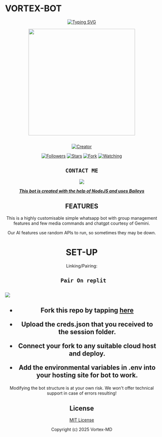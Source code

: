 # VORTEX-BOT
<div align="center">
<a href="https://git.io/typing-svg"><img src="https://readme-typing-svg.demolab.com?font=Black+Ops+One&size=50&pause=1000&color=1BAFBAFF&center=true&width=910&height=100&lines=THIS  IS+😳vortex-MD😳;MULTI+DEVICE+WHATSAPP+BOT;CREATED+BY+John;PUBLIC+RELEASED; ...;TEAM vortex-𝙼𝙳." alt="Typing SVG" /></a>
  </p>
  
<p align="center">
<img src="https://i.imgur.com/3aiFQlC.jpeg" width="350" height="350"/>
</p>
<p align="center">
  <a href="#"><img src="http://readme-typing-svg.herokuapp.com?color=d1fa02&center=true&vCenter=true&multiline=false&lines=VORTEX+WHATSAPP+BOT" alt="">
</p>
<p align="center">
<a href="#"><img title="Creator" src="https://img.shields.io/badge/Creator-vortex-blue.svg?style=for-the-badge&logo=github"></a>
</p>
<p align="center">
<a href="https://github.com/Johnn65?tab=followers"><img title="Followers" src="https://img.shields.io/github/followers/Johnn65?label=Followers&style=social"></a>
<a href="https://github.com/Johnn65/Vortex-MD/stargazers/"><img title="Stars" src="https://img.shields.io/github/stars/Johnn65/Vortex-MD?&style=social"></a>
<a href="https://github.com/Johnn65/Vortex-MD/network/members"><img title="Fork" src="https://img.shields.io/github/forks/Johnn65/Vortex-MD?style=social"></a>
<a href="https://github.com/Johnn65/Vortex-MD/watchers"><img title="Watching" src="https://img.shields.io/github/watchers/Johnn65/Vortex-MD?label=Watching&style=social"></a>
</p>
 

## ```CONTACT ME```

<p align="center">

<a href="https://api.whatsapp.com/send?phone=27748379216&text=Hello+vortex"><img src="https://img.shields.io/badge/Contact vortex-25D366?style=for-the-badge&logo=whatsapp&logoColor=white" />


***This bot is created with the help of NodeJS and uses [Baileys](https://github.com/adiwajshing/Baileys)***

## FEATURES
This is a highly customisable simple whatsapp bot with group management features and few media commands and chatgpt courtesy of Gemini.

Our AI features use random APIs to run, so sometimes they may be down.

# SET-UP

Linking/Pairing:

## ` Pair On replit`
<h2 align="left">  <a href="https://replit.com/@sojabwoy899/Pairing-vortex"><img src="https://repl.it/badge/github/quiec/whatsasena" />
</a>
</h2>

    
<h2 align="center">   



    
<h2 align="center">   

- Fork this repo by tapping  [here](https://github.com/Johnn65/Vortex-MD/fork)


- Upload the creds.json that you received to the session folder.

- Connect your fork to any suitable cloud host and deploy.

- Add the environmental variables in .env into your hosting site for bot to work.
</h2>
 
     

    
 




Modifying the bot structure is at your own risk. We won't offer technical support in case of errors resulting!


## License

[MIT License](https://github.com/Fortunatusmokaya/DREADED-GPT-AI/blob/main/LICENSE)

Copyright (c) 2025 Vortex-MD

